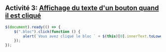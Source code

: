 ## Activité 3: [Affichage du <ins>texte</ins> d'un bouton quand il est cliqué](support/cours_5_ex_3_exo.html)

```js
$(document).ready(() => {
    $(".bloc").click(function () {
        alert(`Vous avez cliqué le bloc ` + $(this)[0].innerText.toLowerCase());
    });
});
```
